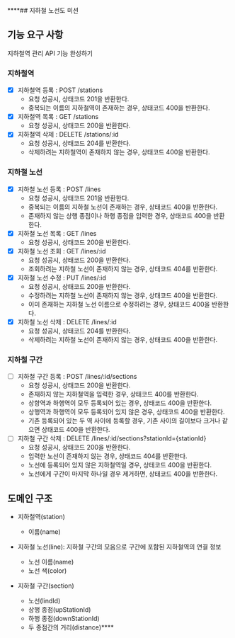 ****## 지하철 노선도 미션

## 기능 요구 사항

지하철역 관리 API 기능 완성하기

### 지하철역

- [x] 지하철역 등록 : POST /stations
  - 요청 성공시, 상태코드 201을 반환한다.
  - 중복되는 이름의 지하철역이 존재하는 경우, 상태코드 400을 반환한다.
- [x] 지하철역 목록 : GET /stations
  - 요청 성공시, 상태코드 200을 반환한다.
- [x] 지하철역 삭제 : DELETE /stations/:id
  - 요청 성공시, 상태코드 204를 반환한다.
  - 삭제하려는 지하철역이 존재하지 않는 경우, 상태코드 400을 반환한다.

### 지하철 노선

- [x] 지하철 노선 등록 : POST /lines
  - 요청 성공시, 상태코드 201을 반환한다.
  - 중복되는 이름의 지하철 노선이 존재하는 경우, 상태코드 400을 반환한다.
  - 존재하지 않는 상행 종점이나 하행 종점을 입력한 경우, 상태코드 400을 반환한다.
- [x] 지하철 노선 목록 : GET /lines
  - 요청 성공시, 상태코드 200을 반환한다.
- [x] 지하철 노선 조회 : GET /lines/:id
  - 요청 성공시, 상태코드 200을 반환한다.
  - 조회하려는 지하철 노선이 존재하지 않는 경우, 상태코드 404를 반환한다.
- [x] 지하철 노선 수정 : PUT /lines/:id
  - 요청 성공시, 상태코드 200을 반환한다.
  - 수정하려는 지하철 노선이 존재하지 않는 경우, 상태코드 400을 반환한다.
  - 이미 존재하는 지하철 노선 이름으로 수정하려는 경우, 상태코드 400을 반환한다.
- [x] 지하철 노선 삭제 : DELETE /lines/:id
  - 요청 성공시, 상태코드 204를 반환한다.
  - 삭제하려는 지하철 노선이 존재하지 않는 경우, 상태코드 400을 반환한다.

### 지하철 구간

- [ ] 지하철 구간 등록 : POST /lines/:id/sections
  - 요청 성공시, 상태코드 200을 반환한다.
  - 존재하지 않는 지하철역을 입력한 경우, 상태코드 400를 반환한다.
  - 상항역과 하행역이 모두 등록되어 있는 경우, 상태코드 400을 반환한다.
  - 상행역과 하행역이 모두 등록되어 있지 않은 경우, 상태코드 400을 반환한다.
  - 기존 등록되어 있는 두 역 사이에 등록할 경우, 기존 사이의 길이보다 크거나 같으면 상태코드 400을 반환한다.
- [ ] 지하철 구간 삭제 : DELETE /lines/:id/sections?stationId={stationId}
  - 요청 성공시, 상태코드 200을 반환한다.
  - 입력한 노선이 존재하지 않는 경우, 상태코드 404를 반환한다.
  - 노선에 등록되어 있지 않은 지하철역일 경우, 상테코드 400을 반환한다.
  - 노선에게 구간이 마지막 하나일 경우 제거하면, 상태코드 400을 반환한다.

## 도메인 구조

- 지하철역(station)
  - 이름(name)

- 지하철 노선(line): 지하철 구간의 모음으로 구간에 포함된 지하철역의 연결 정보
  - 노선 이름(name)
  - 노선 색(color)

- 지하철 구간(section)
  - 노선(lindId)
  - 상행 종점(upStationId)
  - 하행 종점(downStationId)
  - 두 종점간의 거리(distance)****
